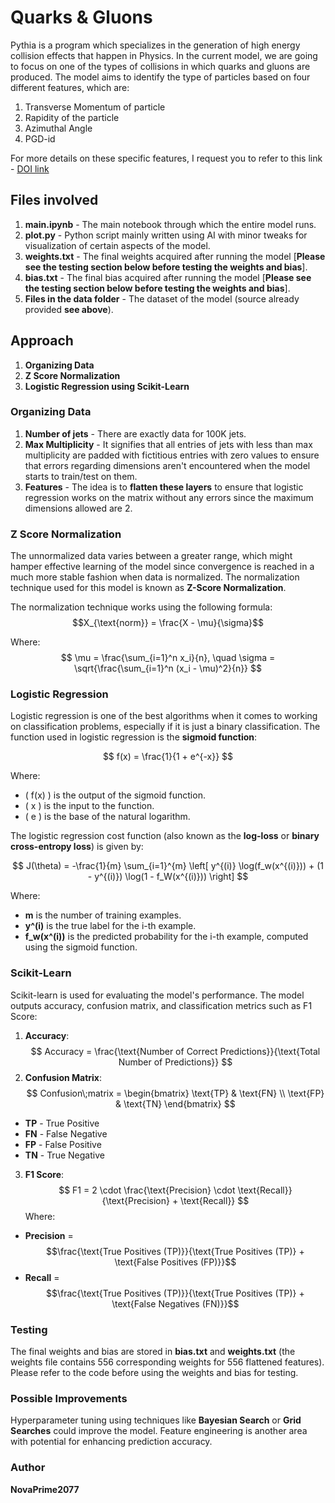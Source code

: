 # Quarks & Gluons
Pythia is a program which specializes in the generation of high energy collision effects that happen in Physics. In the current model, we are going to focus on one of the types of collisions in which quarks and gluons are produced. The model aims to identify the type of particles based on four different features, which are:
1. Transverse Momentum of particle
2. Rapidity of the particle
3. Azimuthal Angle
4. PGD-id

For more details on these specific features, I request you to refer to this link - [DOI link](https://doi.org/10.5281/zenodo.2658763)

## Files involved
1. **main.ipynb** - The main notebook through which the entire model runs.
2. **plot.py** - Python script mainly written using AI with minor tweaks for visualization of certain aspects of the model.
3. **weights.txt** - The final weights acquired after running the model [**Please see the testing section below before testing the weights and bias**].
4. **bias.txt** - The final bias acquired after running the model [**Please see the testing section below before testing the weights and bias**].
5. **Files in the data folder** - The dataset of the model (source already provided **see above**).

## Approach
1. **Organizing Data**
2. **Z Score Normalization**
3. **Logistic Regression using Scikit-Learn**

### Organizing Data
1. **Number of jets** - There are exactly data for 100K jets.
2. **Max Multiplicity** - It signifies that all entries of jets with less than max multiplicity are padded with fictitious entries with zero values to ensure that errors regarding dimensions aren't encountered when the model starts to train/test on them.
3. **Features** - The idea is to **flatten these layers** to ensure that logistic regression works on the matrix without any errors since the maximum dimensions allowed are 2.

### Z Score Normalization

The unnormalized data varies between a greater range, which might hamper effective learning of the model since convergence is reached in a much more stable fashion when data is normalized. The normalization technique used for this model is known as **Z-Score Normalization**.

The normalization technique works using the following formula:
$$X_{\text{norm}} = \frac{X - \mu}{\sigma}$$

Where:
$$ 
\mu = \frac{\sum_{i=1}^n x_i}{n}, \quad \sigma = \sqrt{\frac{\sum_{i=1}^n (x_i - \mu)^2}{n}} 
$$

### Logistic Regression

Logistic regression is one of the best algorithms when it comes to working on classification problems, especially if it is just a binary classification. The function used in logistic regression is the **sigmoid function**:

$$
f(x) = \frac{1}{1 + e^{-x}}
$$

Where:
- \( f(x) \) is the output of the sigmoid function.
- \( x \) is the input to the function.
- \( e \) is the base of the natural logarithm.

The logistic regression cost function (also known as the **log-loss** or **binary cross-entropy loss**) is given by:

$$
J(\theta) = -\frac{1}{m} \sum_{i=1}^{m} \left[ y^{(i)} \log(f_w(x^{(i)})) + (1 - y^{(i)}) \log(1 - f_W(x^{(i)})) \right]
$$

Where:
- **m** is the number of training examples.
- **y^(i)** is the true label for the i-th example.
- **f_w(x^(i))** is the predicted probability for the i-th example, computed using the sigmoid function.

### Scikit-Learn

Scikit-learn is used for evaluating the model's performance. The model outputs accuracy, confusion matrix, and classification metrics such as F1 Score:
1. **Accuracy**: 
$$
Accuracy = \frac{\text{Number of Correct Predictions}}{\text{Total Number of Predictions}}
$$
2. **Confusion Matrix**:
$$
Confusion\;matrix = 
\begin{bmatrix}
\text{TP} & \text{FN} \\
\text{FP} & \text{TN}
\end{bmatrix}
$$
- **TP** - True Positive
- **FN** - False Negative
- **FP** - False Positive
- **TN** - True Negative

3. **F1 Score**:
$$
F1 = 2 \cdot \frac{\text{Precision} \cdot \text{Recall}}{\text{Precision} + \text{Recall}}
$$
Where:
- **Precision** = $$\frac{\text{True Positives (TP)}}{\text{True Positives (TP)} + \text{False Positives (FP)}}$$
- **Recall** = $$\frac{\text{True Positives (TP)}}{\text{True Positives (TP)} + \text{False Negatives (FN)}}$$

### Testing
The final weights and bias are stored in **bias.txt** and **weights.txt** (the weights file contains 556 corresponding weights for 556 flattened features). Please refer to the code before using the weights and bias for testing.

### Possible Improvements
Hyperparameter tuning using techniques like **Bayesian Search** or **Grid Searches** could improve the model. Feature engineering is another area with potential for enhancing prediction accuracy.

### Author
**NovaPrime2077**
